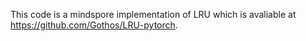 ﻿This code is a mindspore implementation of LRU which is avaliable at https://github.com/Gothos/LRU-pytorch.
